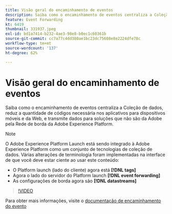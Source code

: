 ```yaml
---
title: Visão geral do encaminhamento de eventos
description: Saiba como o encaminhamento de eventos centraliza a Coleção de dados, reduz a quantidade de códigos necessária nos aplicativos para dispositivos móveis e da Web, e transmite dados para soluções que não são da Adobe pela Rede de borda da Adobe Experience Platform.
feature: Event Forwarding
kt: 6419
thumbnail: 331937.jpeg
exl-id: bd1a7414-b232-4ae3-98e8-b0ec1c60361b
source-git-commit: cc7a77c4dd380ae1bc23dc75608e8e2224dfe78c
workflow-type: tm+mt
source-wordcount: '137'
ht-degree: 62%

---
```


# Visão geral do encaminhamento de eventos

Saiba como o encaminhamento de eventos centraliza a Coleção de dados, reduz a quantidade de códigos necessária nos aplicativos para dispositivos móveis e da Web, e transmite dados para soluções que não são da Adobe pela Rede de borda da Adobe Experience Platform.

>[!NOTE]
>
>O Adobe Experience Platform Launch está sendo integrado à Adobe Experience Platform como um conjunto de tecnologias de coleção de dados. Várias alterações de terminologia foram implementadas na interface de que você deve estar ciente ao usar este conteúdo:
>
> * O Platform launch (lado do cliente) agora está **[!DNL tags]**
> * Agora o lado do servidor do Platform launch **[!DNL event forwarding]**
> * As configurações de borda agora são **[!DNL datastreams]**


>[!VIDEO](https://video.tv.adobe.com/v/331937?quality=12&learn=on)

Para obter mais informações, visite o [documentação de encaminhamento do evento](https://experienceleague.adobe.com/docs/experience-platform/tags/event-forwarding/overview.html)
